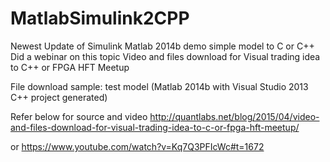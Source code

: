 # MatlabSimulink2CPP
Newest Update of Simulink Matlab 2014b demo simple model to C or C++
Did a webinar on this topic 
Video and files download for Visual trading idea to C++ or FPGA HFT Meetup

File download sample: test model (Matlab 2014b with Visual Studio 2013 C++ project generated)

Refer below for source and video 
http://quantlabs.net/blog/2015/04/video-and-files-download-for-visual-trading-idea-to-c-or-fpga-hft-meetup/

or 
https://www.youtube.com/watch?v=Kq7Q3PFIcWc#t=1672
